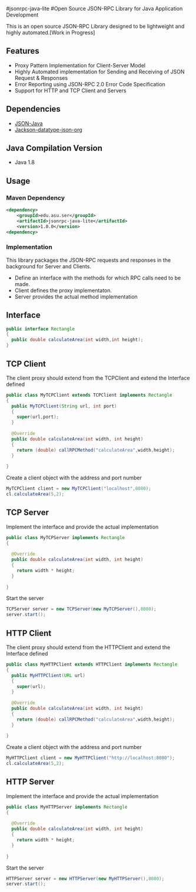 #jsonrpc-java-lite
#Open Source JSON-RPC Library for Java Application Development

This is an open source JSON-RPC Library designed to be lightweight and highly automated.[Work in Progress]

## Features

- Proxy Pattern Implementation for Client-Server Model
- Highly Automated implementation for Sending and Receiving of JSON Request & Responses
- Error Reporting using JSON-RPC 2.0 Error Code Specification
- Support for HTTP and TCP Client and Servers

## Dependencies

- [JSON-Java](https://github.com/stleary/JSON-java)
- [Jackson-datatype-json-org](https://github.com/FasterXML/jackson-datatype-json-org)

## Java Compilation Version

 - Java 1.8

## Usage

### Maven Dependency

```xml
<dependency>
	<groupId>edu.asu.ser</groupId>
	<artifactId>jsonrpc-java-lite</artifactId>
	<version>1.0.0</version>
<dependency>
```
### Implementation

This library packages the JSON-RPC requests and responses in the background for Server and Clients. 
- Define an interface with the methods for which RPC calls need to be made.
- Client defines the proxy implementaton. 
- Server provides the actual method implementation

## Interface 

```java
public interface Rectangle
{
  public double calculateArea(int width,int height);
}
```
## TCP Client

The client proxy should extend from the TCPClient and extend the Interface defined

```java
public class MyTCPClient extends TCPClient implements Rectangle 
{
  public MyTCPClient(String url, int port)
  {
    super(url,port);
  }
  
  @Override
  public double calculateArea(int width, int height)
  {
    return (double) callRPCMethod("calculateArea",width,height);
  }
  
}
```

Create a client object with the address and port number

```java
MyTCPClient client = new MyTCPClient("localhost",8080);
cl.calculateArea(5,2);
```

## TCP Server

Implement the interface and provide the actual implementation

```java
public class MyTCPServer implements Rectangle 
{
  
  @Override
  public double calculateArea(int width, int height)
  {
    return width * height;
  }
  
}
```
Start the server

```java
TCPServer server = new TCPServer(new MyTCPServer(),8080);
server.start();
```
## HTTP Client

The client proxy should extend from the HTTPClient and extend the Interface defined

```java
public class MyHTTPClient extends HTTPClient implements Rectangle 
{
  public MyHTTPClient(URL url)
  {
    super(url);
  }
  
  @Override
  public double calculateArea(int width, int height)
  {
    return (double) callRPCMethod("calculateArea",width,height);
  }
  
}
```

Create a client object with the address and port number

```java
MyHTTPClient client = new MyHTTPClient("http://localhost:8080");
cl.calculateArea(5,2);
```

## HTTP Server

Implement the interface and provide the actual implementation

```java
public class MyHTTPServer implements Rectangle 
{
  
  @Override
  public double calculateArea(int width, int height)
  {
    return width * height;
  }
  
}
```
Start the server

```java
HTTPServer server = new HTTPServer(new MyHTTPServer(),8080);
server.start();
```




